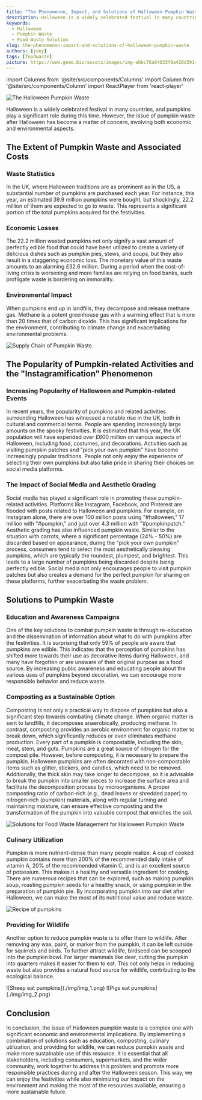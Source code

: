 ```yaml
---
title: "The Phenomenon, Impact, and Solutions of Halloween Pumpkin Waste"
description: Halloween is a widely celebrated festival in many countries, and pumpkins play a significant role during this time. However, the issue of pumpkin waste after Halloween has become a matter of concern, involving both economic and environmental aspects.
keywords:
  - Halloween
  - Pumpkin Waste
  - Food Waste Solution
slug: the-phenomenon-impact-and-solutions-of-halloween-pumpkin-waste
authors: [joey]
tags: [foodwaste]
picture: https://www.geme.bio/assets/images/img-ebbc76a64033f0a420d391471bff77ab.png
---
```


<head>
    <meta charSet="utf-8" />
    <meta name="twitter:card" content="summary_large_image" />
    <meta data-rh="true" property="og:image" content="https://www.geme.bio/assets/images/img_4-4c9665d447f4249cb562e0c00e817fb0.png" />
    <meta data-rh="true" name="twitter:image" content="https://www.geme.bio/assets/images/img-ebbc76a64033f0a420d391471bff77ab.png"/>
    <meta data-rh="true" property="og:url" content="https://www.geme.bio/blog/the-phenomenon-impact-and-solutions-of-halloween-pumpkin-waste"/>
    <meta data-rh="true" property="og:locale" content="en"/>
</head>

import Columns from '@site/src/components/Columns'
import Column from '@site/src/components/Column'
import ReactPlayer from 'react-player'

![The Halloween Pumpkin Waste](./img/img_4.png)

Halloween is a widely celebrated festival in many countries, and pumpkins play a significant role during this time. However, the issue of pumpkin waste after Halloween has become a matter of concern, involving both economic and environmental aspects.

<!-- truncate -->

## The Extent of Pumpkin Waste and Associated Costs

### Waste Statistics

In the UK, where Halloween traditions are as prominent as in the US, a substantial number of pumpkins are purchased each year.
For instance, this year, an estimated 39.9 million pumpkins were bought, but shockingly, 22.2 million of them are expected to go to waste.
This represents a significant portion of the total pumpkins acquired for the festivities.

### Economic Losses

The 22.2 million wasted pumpkins not only signify a vast amount of perfectly edible food that could have been utilized
to create a variety of delicious dishes such as pumpkin pies, stews, and soups, but they also result in a staggering economic loss.
The monetary value of this waste amounts to an alarming £32.6 million. During a period when the cost-of-living crisis is worsening
and more families are relying on food banks, such profligate waste is bordering on immorality.

### Environmental Impact

When pumpkins end up in landfills, they decompose and release methane gas. Methane is a potent greenhouse gas with a warming
effect that is more than 20 times that of carbon dioxide. This has significant implications for the environment, contributing
to climate change and exacerbating environmental problems.

![Supply Chain of Pumpkin Waste](./img/img_5.png)

## The Popularity of Pumpkin-related Activities and the "Instagramification" Phenomenon

### Increasing Popularity of Halloween and Pumpkin-related Events

In recent years, the popularity of pumpkins and related activities surrounding Halloween has witnessed a notable rise in the UK,
both in cultural and commercial terms. People are spending increasingly large amounts on the spooky festivities.
It is estimated that this year, the UK population will have expended over £600 million on various aspects of Halloween, including food, costumes, and decorations.
Activities such as visiting pumpkin patches and "pick your own pumpkin" have become increasingly popular traditions. People not only enjoy the experience of selecting their own pumpkins but also take pride in sharing their choices on social media platforms.

### The Impact of Social Media and Aesthetic Grading

Social media has played a significant role in promoting these pumpkin-related activities. Platforms like Instagram, Facebook,
and Pinterest are flooded with posts related to Halloween and pumpkins. For example, on Instagram alone, there are over 100
million posts using "#halloween," 17 million with "#pumpkin," and just over 4.3 million with "#pumpkinpatch."
Aesthetic grading has also influenced pumpkin waste. Similar to the situation with carrots, where a significant percentage
(24% - 50%) are discarded based on appearance, during the "pick your own pumpkin" process, consumers tend to select the most
aesthetically pleasing pumpkins, which are typically the roundest, plumpest, and brightest. This leads to a large number of pumpkins being discarded despite being perfectly edible. Social media not only encourages people to visit pumpkin patches but also creates a demand for the perfect pumpkin for sharing on these platforms, further exacerbating the waste problem.

## Solutions to Pumpkin Waste

### Education and Awareness Campaigns

One of the key solutions to combat pumpkin waste is through re-education and the dissemination of information about what to do with pumpkins after the festivities. It is surprising that only 59% of people are aware that pumpkins are edible. This indicates that the perception of pumpkins has shifted more towards their use as decorative items during Halloween, and many have forgotten or are unaware of their original purpose as a food source. By increasing public awareness and educating people about the various uses of pumpkins beyond decoration, we can encourage more responsible behavior and reduce waste.

### Composting as a Sustainable Option

Composting is not only a practical way to dispose of pumpkins but also a significant step towards combating climate change. When organic matter is sent to landfills, it decomposes anaerobically, producing methane. In contrast, composting provides an aerobic environment for organic matter to break down, which significantly reduces or even eliminates methane production.
Every part of a pumpkin is compostable, including the skin, meat, stem, and guts. Pumpkins are a great source of nitrogen for the compost pile. However, before composting, it is necessary to prepare the pumpkin. Halloween pumpkins are often decorated with non-compostable items such as glitter, stickers, and candles, which need to be removed. Additionally, the thick skin may take longer to decompose, so it is advisable to break the pumpkin into smaller pieces to increase the surface area and facilitate the decomposition process by microorganisms. A proper composting ratio of carbon-rich (e.g., dead leaves or shredded paper) to nitrogen-rich (pumpkin) materials, along with regular turning and maintaining moisture, can ensure effective composting and the transformation of the pumpkin into valuable compost that enriches the soil.

![Solutions for Food Waste Management for Halloween Pumpkin Waste](./img/img.png)

### Culinary Utilization

Pumpkin is more nutrient-dense than many people realize. A cup of cooked pumpkin contains more than 200% of the recommended daily intake of vitamin A, 20% of the recommended vitamin C, and is an excellent source of potassium. This makes it a healthy and versatile ingredient for cooking. There are numerous recipes that can be explored, such as making pumpkin soup, roasting pumpkin seeds for a healthy snack, or using pumpkin in the preparation of pumpkin pie. By incorporating pumpkin into our diet after Halloween, we can make the most of its nutritional value and reduce waste.

![Recipe of pumpkins](./img/img_3.png)

### Providing for Wildlife

Another option to reduce pumpkin waste is to offer them to wildlife. After removing any wax, paint, or marker from the pumpkin, it can be left outside for squirrels and birds. To further attract wildlife, birdseed can be scooped into the pumpkin bowl. For larger mammals like deer, cutting the pumpkin into quarters makes it easier for them to eat. This not only helps in reducing waste but also provides a natural food source for wildlife, contributing to the ecological balance.

<Columns>
  <Column className='text--left'>
    ![Sheep eat pumpkins](./img/img_1.png)
  </Column>

  <Column className='text--center text--left'>
    ![Pigs eat pumpkins](./img/img_2.png)
  </Column>
</Columns>

## Conclusion

In conclusion, the issue of Halloween pumpkin waste is a complex one with significant economic and environmental implications. By implementing a combination of solutions such as education, composting, culinary utilization, and providing for wildlife, we can reduce pumpkin waste and make more sustainable use of this resource. It is essential that all stakeholders, including consumers, supermarkets, and the wider community, work together to address this problem and promote more responsible practices during and after the Halloween season. This way, we can enjoy the festivities while also minimizing our impact on the environment and making the most of the resources available, ensuring a more sustainable future.
